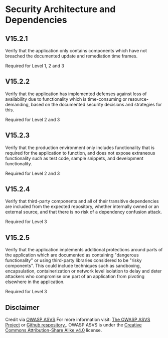 # Security Architecture and Dependencies
## V15.2.1
Verify that the application only contains components which have not breached the documented update and remediation time frames.
Required for Level 1, 2 and 3
## V15.2.2
Verify that the application has implemented defenses against loss of availability due to functionality which is time-consuming or resource-demanding, based on the documented security decisions and strategies for this.
Required for Level 2 and 3
## V15.2.3
Verify that the production environment only includes functionality that is required for the application to function, and does not expose extraneous functionality such as test code, sample snippets, and development functionality.
Required for Level 2 and 3
## V15.2.4
Verify that third-party components and all of their transitive dependencies are included from the expected repository, whether internally owned or an external source, and that there is no risk of a dependency confusion attack.
Required for Level 3
## V15.2.5
Verify that the application implements additional protections around parts of the application which are documented as containing "dangerous functionality" or using third-party libraries considered to be "risky components". This could include techniques such as sandboxing, encapsulation, containerization or network level isolation to delay and deter attackers who compromise one part of an application from pivoting elsewhere in the application.
Required for Level 3
## Disclaimer
Credit via [OWASP ASVS](https://owasp.org/www-project-application-security-verification-standard/).For more information visit: [The OWASP ASVS Project](https://owasp.org/www-project-application-security-verification-standard/) or [Github respository.](https://github.com/OWASP/ASVS). OWASP ASVS is under the [Creative Commons Attribution-Share Alike v4.0](https://github.com/OWASP/ASVS/blob/v5.0.0/LICENSE.md) license.
